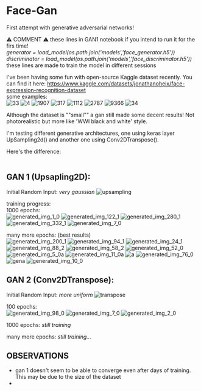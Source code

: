 # Face-Gan
First attempt with generative adversarial networks! 

:warning: COMMENT :warning: these lines in GAN1 notebook if you intend to run it for the firs time!<br>
*generator = load_model(os.path.join('models','face_generator.h5'))*<br>
*discriminator = load_model(os.path.join('models','face_discriminator.h5'))*
these lines are made to train the model in different sessions 

I've been having some fun with open-source Kaggle dataset recently. You can find it here: https://www.kaggle.com/datasets/jonathanoheix/face-expression-recognition-dataset <br>
some examples:<br>
![33](https://user-images.githubusercontent.com/49094051/193403879-1ccab13e-9005-4e0c-bbef-5e9c50ec5112.jpg)
![4](https://user-images.githubusercontent.com/49094051/193403891-720cf792-929d-4b17-9369-530476395d89.jpg)
![1907](https://user-images.githubusercontent.com/49094051/193403909-251536d6-7755-4466-ba92-e7bcf5fc94bd.jpg)
![317](https://user-images.githubusercontent.com/49094051/193403929-7eee066b-9ba6-451c-9c93-6d262c3bc59a.jpg)
![1112](https://user-images.githubusercontent.com/49094051/193403933-b8745056-16e1-4d0d-bf81-32824aef1e3b.jpg)
![2787](https://user-images.githubusercontent.com/49094051/193403940-4502852f-7ad3-471d-ae88-4f77750dd12f.jpg)
![9366](https://user-images.githubusercontent.com/49094051/193403945-bfb5c4c9-c82d-41d4-a361-41863d04464e.jpg)
![34](https://user-images.githubusercontent.com/49094051/193403959-cc5d7de4-6c01-4a1c-9ca0-d788d2108c5d.jpg)

Although the dataset is ""small"" a gan still made some decent results! Not photorealistic but more like 'WWI black and white' style. 

I'm testing different generative architectures, one using keras layer UpSampling2d() and another one using Conv2DTranspose(). 

Here's the difference:<br><br>
## GAN 1 (Upsapling2D):
Initial Random Input: *very gaussian*
![upsampling](https://user-images.githubusercontent.com/49094051/193403332-16958b10-55a8-4bf5-9978-00907191030e.PNG)

training progress:<br>
1000 epochs:<br>
![generated_img_1_0](https://user-images.githubusercontent.com/49094051/193402829-e602d784-c233-4730-a85c-8c8bd8c5e13b.png)
![generated_img_122_1](https://user-images.githubusercontent.com/49094051/193403130-2585c258-3999-4c56-bec8-963c316d8484.png)
![generated_img_280_1](https://user-images.githubusercontent.com/49094051/193403132-e267f19a-a1c3-4c75-ab4b-f4d83a1c8037.png)
![generated_img_332_1](https://user-images.githubusercontent.com/49094051/193403133-b65a34e3-83f7-42cd-8045-d617629cd597.png)
![generated_img_7_0](https://user-images.githubusercontent.com/49094051/193403140-8e9242a2-d78b-4a4d-b3a5-dad97fad688a.png)

many more epochs: (best results) <br>
![generated_img_200_1](https://user-images.githubusercontent.com/49094051/193403166-8b97b946-1717-49e6-aa4c-b7820c626bea.png)
![generated_img_94_1](https://user-images.githubusercontent.com/49094051/193403168-2580c737-634c-47e6-a6af-efcf03e4dccb.png)
![generated_img_24_1](https://user-images.githubusercontent.com/49094051/193403170-38d9ddfc-fc99-4c80-b44a-11704ec7c4f6.png)
![generated_img_88_2](https://user-images.githubusercontent.com/49094051/193403171-3d11bcbb-0d79-4ba4-8517-75805262884c.png)
![generated_img_58_2](https://user-images.githubusercontent.com/49094051/193403172-1ec5a6fd-aaed-4982-b525-a7634d2f6662.png)
![generated_img_52_0](https://user-images.githubusercontent.com/49094051/193403173-b1a51304-5b26-4493-87d6-e87db24f99e8.png)
![generated_img_5_0a](https://user-images.githubusercontent.com/49094051/193403174-6a10639c-acee-4446-aa02-462e36846bab.png)
![generated_img_11_0a](https://user-images.githubusercontent.com/49094051/193403176-da440522-cde1-42b7-a3a6-c21499324e94.png)
![a](https://user-images.githubusercontent.com/49094051/193403177-a744bee1-c729-4ead-ab4b-9f45146e6285.png)
![generated_img_76_0](https://user-images.githubusercontent.com/49094051/193403179-775c81c0-8f21-4bed-b4c4-f1ba97ca60b8.png)
![gena](https://user-images.githubusercontent.com/49094051/193403180-6f54d2c7-9cda-4d28-bab3-ad7ed4da4542.png)
![generated_img_10_0](https://user-images.githubusercontent.com/49094051/193403181-ba15fa7a-a69f-4d6c-bad1-970275923f6d.png)

## GAN 2 (Conv2DTranspose): 
Initial Random Input: *more uniform* 
![transpose](https://user-images.githubusercontent.com/49094051/193403255-bbea3c81-e01a-4e62-b31a-3e5406099b06.png)

100 epochs:<br>
![generated_img_98_0](https://user-images.githubusercontent.com/49094051/193403387-221ada17-f159-4351-ac44-1cafb73960da.png)
![generated_img_7_0](https://user-images.githubusercontent.com/49094051/193403397-dc98ad2a-059b-4c87-b350-8e86112cdc60.png)
![generated_img_2_0](https://user-images.githubusercontent.com/49094051/193403710-ced6974b-3db0-40e8-9ff2-b46aa95c090d.png)

1000 epochs: *still training*

many more epochs: *still training...*

## OBSERVATIONS
- gan 1 doesn't seem to be able to converge even after days of training. This may be due to the size of the dataset
- 

